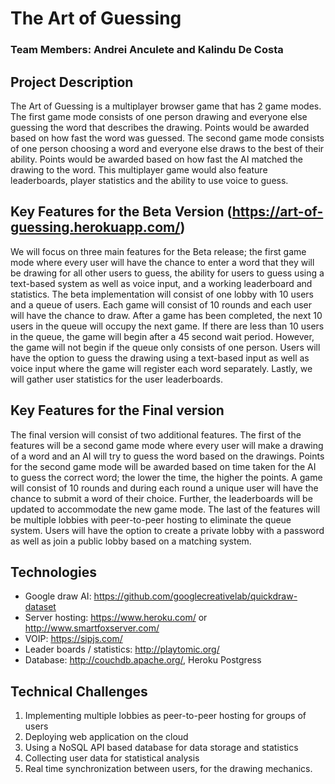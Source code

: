 # The Art of Guessing
###  Team Members: Andrei Anculete and Kalindu De Costa


## Project Description

The Art of Guessing is a multiplayer browser game that has 2 game modes. The first game mode consists of one person drawing and everyone else guessing the word that describes the drawing. Points would be awarded based on how fast the word was guessed. The second game mode consists of one person choosing a word and everyone else draws to the best of their ability. Points would be awarded based on how fast the AI matched the drawing to the word. This multiplayer game would also feature leaderboards, player statistics and the ability to use voice to guess.

## Key Features for the Beta Version (https://art-of-guessing.herokuapp.com/)

We will focus on three main features for the Beta release; the first game mode where every user will have the chance to enter a word that they will be drawing for all other users to guess, the ability for users to guess using a text-based system as well as voice input, and a working leaderboard and statistics. The beta implementation will consist of one lobby with 10 users and a queue of users.  Each game will consist of 10 rounds and each user will have the chance to draw. After a game has been completed, the next 10 users in the queue will occupy the next game. If there are less than 10 users in the queue, the game will begin after a 45 second wait period. However, the game will not begin if the queue only consists of one person. Users will have the option to guess the drawing using a text-based input as well as voice input where the game will register each word separately. Lastly, we will gather user statistics for the user leaderboards. 

## Key Features for the Final version

The final version will consist of two additional features. The first of the features will be a second game mode where every user will make a drawing of a word and an AI will try to guess the word based on the drawings. Points for the second game mode will be awarded based on time taken for the AI to guess the correct word; the lower the time, the higher the points. A game will consist of 10 rounds and during each round a unique user will have the chance to submit a word of their choice. Further, the leaderboards will be updated to accommodate the new game mode.  The last of the features will be multiple lobbies with peer-to-peer hosting to eliminate the queue system. Users will have the option to create a private lobby with a password as well as join a public lobby based on a matching system.

## Technologies
- Google draw AI: https://github.com/googlecreativelab/quickdraw-dataset
- Server hosting: https://www.heroku.com/ or http://www.smartfoxserver.com/
- VOIP: https://sipjs.com/ 
- Leader boards / statistics: http://playtomic.org/
- Database: http://couchdb.apache.org/, Heroku Postgress

## Technical Challenges
1. Implementing multiple lobbies as peer-to-peer hosting for groups of users
2. Deploying web application on the cloud
3. Using a NoSQL API based database for data storage and statistics
4. Collecting user data for statistical analysis
5. Real time synchronization between users, for the drawing mechanics.
